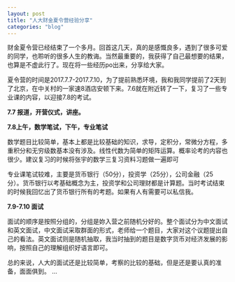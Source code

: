 ```yaml
---
layout: post
title: "人大财金夏令营经验分享"
categories: "blog"
---
```


财金夏令营已经结束了一个多月。回首这几天，真的是感慨良多，遇到了很多可爱的同学，也聆听的很多人生的教诲。当然最重要的，我获得了自己最想要的结果，也算是不虚此行了。现在将一些经历po出来，分享给大家。

<!--more-->

夏令营的时间是2017.7.7-2017.7.10，为了提前熟悉环境，我和我同学提前了2天到了北京，在中关村的一家速8酒店安顿下来。7.6就在附近转了一下，复习了一些专业课的内容，以迎接7.8的考试。

**7.7 报道，开营仪式，讲座。**

**7.8上午，数学笔试，下午，专业笔试**

数学题目比较简单，基本上都是比较基础的知识，求导，定积分，常微分方程，多重积分和无穷级数基本没有涉及。线性代数为简单的矩阵运算。概率论考的内容也很少。建议复习的时候将张宇的数学三复习资料习题做一遍即可

专业课笔试较难，主要是货币银行（50分），投资学（25分），公司金融（25分）。货币银行以考基础概念为主，投资学和公司理财都是计算题。当时考试结束的时候我回忆出了货币银行所有的考题。如果有人有需要可以私信我。

__7.9-7.10 面试__

面试的顺序是按照分组的，分组是妳入营之前随机分好的。整个面试分为中文面试和英文面试，中文面试采取群面的形式，老师给一个题目，大家对这个议题提出自己的看法。英文面试则是随机抽取，我当时抽到的题目是数字货币对经济发展的影响，按照自己的理解组织好语言即可。

总的来说，人大的面试还是比较简单，考察的比较的基础，但是还是要认真的准备，面面俱到。
...
